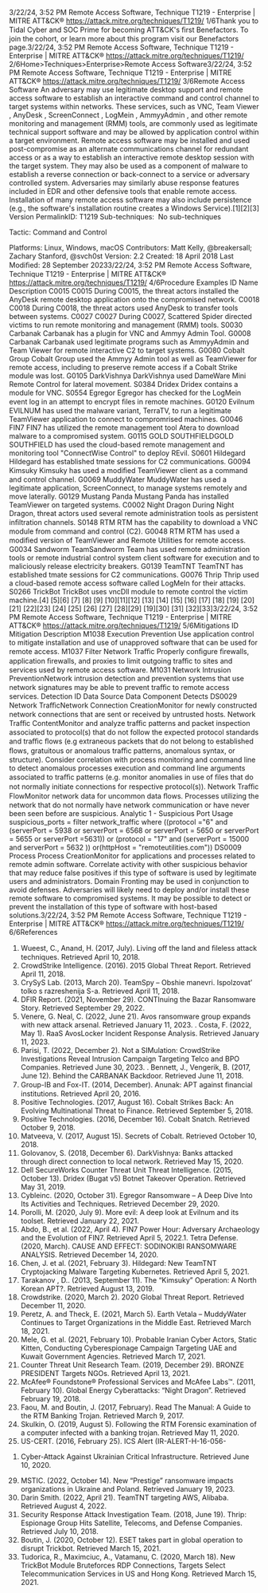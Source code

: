 3/22/24, 3:52 PM Remote Access Software, Technique T1219 - Enterprise | MITRE ATT&CK®
https://attack.mitre.org/techniques/T1219/ 1/6Thank you to Tidal Cyber and SOC Prime for becoming ATT&CK's ﬁrst Benefactors. To join the cohort, or learn more about this program visit our
Benefactors page.3/22/24, 3:52 PM Remote Access Software, Technique T1219 - Enterprise | MITRE ATT&CK®
https://attack.mitre.org/techniques/T1219/ 2/6Home>Techniques>Enterprise>Remote Access Software3/22/24, 3:52 PM Remote Access Software, Technique T1219 - Enterprise | MITRE ATT&CK®
https://attack.mitre.org/techniques/T1219/ 3/6Remote Access Software
An adversary may use legitimate desktop support and remote access software to establish an interactive command and control channel to
target systems within networks. These services, such as VNC, Team Viewer , AnyDesk , ScreenConnect , LogMein , AmmyyAdmin , and other
remote monitoring and management (RMM) tools, are commonly used as legitimate technical support software and may be allowed by
application control within a target environment.
Remote access software may be installed and used post-compromise as an alternate communications channel for redundant access or as a
way to establish an interactive remote desktop session with the target system. They may also be used as a component of malware to
establish a reverse connection or back-connect to a service or adversary controlled system.
Adversaries may similarly abuse response features included in EDR and other defensive tools that enable remote access.
Installation of many remote access software may also include persistence (e.g., the software's installation routine creates a Windows
Service).[1][2][3]
Version PermalinkID: T1219
Sub-techniques:  No sub-techniques

Tactic: Command and Control

Platforms: Linux, Windows, macOS
Contributors: Matt Kelly, @breakersall; Zachary Stanford, @svch0st
Version: 2.2
Created: 18 April 2018
Last Modiﬁed: 28 September 20233/22/24, 3:52 PM Remote Access Software, Technique T1219 - Enterprise | MITRE ATT&CK®
https://attack.mitre.org/techniques/T1219/ 4/6Procedure Examples
ID Name Description
C0015 C0015 During C0015, the threat actors installed the AnyDesk remote desktop application onto the compromised
network.
C0018 C0018 During C0018, the threat actors used AnyDesk to transfer tools between systems.
C0027 C0027 During C0027, Scattered Spider directed victims to run remote monitoring and management (RMM) tools.
S0030 Carbanak Carbanak has a plugin for VNC and Ammyy Admin Tool.
G0008 Carbanak Carbanak used legitimate programs such as AmmyyAdmin and Team Viewer for remote interactive C2 to
target systems.
G0080 Cobalt Group Cobalt Group used the Ammyy Admin tool as well as TeamViewer for remote access, including to preserve
remote access if a Cobalt Strike module was lost.
G0105 DarkVishnya DarkVishnya used DameWare Mini Remote Control for lateral movement.
S0384 Dridex Dridex contains a module for VNC.
S0554 Egregor Egregor has checked for the LogMein event log in an attempt to encrypt ﬁles in remote machines.
G0120 Evilnum EVILNUM has used the malware variant, TerraTV, to run a legitimate TeamViewer application to connect
to compromrised machines.
G0046 FIN7 FIN7 has utilized the remote management tool Atera to download malware to a compromised system.
G0115 GOLD
SOUTHFIELDGOLD SOUTHFIELD has used the cloud-based remote management and monitoring tool "ConnectWise
Control" to deploy REvil.
S0601 Hildegard Hildegard has established tmate sessions for C2 communications.
G0094 Kimsuky Kimsuky has used a modiﬁed TeamViewer client as a command and control channel.
G0069 MuddyWater MuddyWater has used a legitimate application, ScreenConnect, to manage systems remotely and move
laterally.
G0129 Mustang Panda Mustang Panda has installed TeamViewer on targeted systems.
C0002 Night Dragon During Night Dragon, threat actors used several remote administration tools as persistent inﬁltration
channels.
S0148 RTM RTM has the capability to download a VNC module from command and control (C2).
G0048 RTM RTM has used a modiﬁed version of TeamViewer and Remote Utilities for remote access.
G0034 Sandworm
TeamSandworm Team has used remote administration tools or remote industrial control system client
software for execution and to maliciously release electricity breakers.
G0139 TeamTNT TeamTNT has established tmate sessions for C2 communications.
G0076 Thrip Thrip used a cloud-based remote access software called LogMeIn for their attacks.
S0266 TrickBot TrickBot uses vncDll module to remote control the victim machine.[4]
[5][6]
[7]
[8]
[9]
[10][11][12]
[13]
[14]
[15]
[16]
[17]
[18]
[19]
[20][21]
[22][23]
[24]
[25]
[26]
[27]
[28][29]
[19][30]
[31]
[32][33]3/22/24, 3:52 PM Remote Access Software, Technique T1219 - Enterprise | MITRE ATT&CK®
https://attack.mitre.org/techniques/T1219/ 5/6Mitigations
ID Mitigation Description
M1038 Execution Prevention Use application control to mitigate installation and use of unapproved software that can be used
for remote access.
M1037 Filter Network Traﬃc Properly conﬁgure ﬁrewalls, application ﬁrewalls, and proxies to limit outgoing traﬃc to sites and
services used by remote access software.
M1031 Network Intrusion
PreventionNetwork intrusion detection and prevention systems that use network signatures may be able to
prevent traﬃc to remote access services.
Detection
ID Data Source Data Component Detects
DS0029 Network TraﬃcNetwork
Connection
CreationMonitor for newly constructed network connections that are sent or received by
untrusted hosts.
Network Traﬃc
ContentMonitor and analyze traﬃc patterns and packet inspection associated to protocol(s) that
do not follow the expected protocol standards and traﬃc ﬂows (e.g extraneous packets
that do not belong to established ﬂows, gratuitous or anomalous traﬃc patterns,
anomalous syntax, or structure). Consider correlation with process monitoring and
command line to detect anomalous processes execution and command line arguments
associated to traﬃc patterns (e.g. monitor anomalies in use of ﬁles that do not normally
initiate connections for respective protocol(s)).
Network Traﬃc
FlowMonitor network data for uncommon data ﬂows. Processes utilizing the network that do
not normally have network communication or have never been seen before are
suspicious.
Analytic 1 - Suspicious Port Usage
suspicious\_ports = filter network\_traffic where ((protocol ="6" and
(serverPort = 5938 or serverPort = 6568 or serverPort = 5650 or serverPort
= 5655 or serverPort =5631)) or (protocol = "17" and (serverPort = 15000
and serverPort = 5632 )) or(httpHost = "remoteutilities.com"))
DS0009 Process Process
CreationMonitor for applications and processes related to remote admin software. Correlate
activity with other suspicious behavior that may reduce false positives if this type of
software is used by legitimate users and administrators. Domain Fronting may be used
in conjunction to avoid defenses. Adversaries will likely need to deploy and/or install
these remote software to compromised systems. It may be possible to detect or prevent
the installation of this type of software with host-based solutions.3/22/24, 3:52 PM Remote Access Software, Technique T1219 - Enterprise | MITRE ATT&CK®
https://attack.mitre.org/techniques/T1219/ 6/6References
1. Wueest, C., Anand, H. (2017, July). Living off the land and
ﬁleless attack techniques. Retrieved April 10, 2018.
2. CrowdStrike Intelligence. (2016). 2015 Global Threat Report.
Retrieved April 11, 2018.
3. CrySyS Lab. (2013, March 20). TeamSpy – Obshie manevri.
Ispolzovat’ tolko s razreshenija S-a. Retrieved April 11, 2018.
4. DFIR Report. (2021, November 29). CONTInuing the Bazar
Ransomware Story. Retrieved September 29, 2022.
5. Venere, G. Neal, C. (2022, June 21). Avos ransomware group
expands with new attack arsenal. Retrieved January 11, 2023.
. Costa, F. (2022, May 1). RaaS AvosLocker Incident Response
Analysis. Retrieved January 11, 2023.
7. Parisi, T. (2022, December 2). Not a SIMulation: CrowdStrike
Investigations Reveal Intrusion Campaign Targeting Telco and
BPO Companies. Retrieved June 30, 2023.
. Bennett, J., Vengerik, B. (2017, June 12). Behind the
CARBANAK Backdoor. Retrieved June 11, 2018.
9. Group-IB and Fox-IT. (2014, December). Anunak: APT against
ﬁnancial institutions. Retrieved April 20, 2016.
10. Positive Technologies. (2017, August 16). Cobalt Strikes Back:
An Evolving Multinational Threat to Finance. Retrieved
September 5, 2018.
11. Positive Technologies. (2016, December 16). Cobalt Snatch.
Retrieved October 9, 2018.
12. Matveeva, V. (2017, August 15). Secrets of Cobalt. Retrieved
October 10, 2018.
13. Golovanov, S. (2018, December 6). DarkVishnya: Banks
attacked through direct connection to local network. Retrieved
May 15, 2020.
14. Dell SecureWorks Counter Threat Unit Threat Intelligence.
(2015, October 13). Dridex (Bugat v5) Botnet Takeover
Operation. Retrieved May 31, 2019.
15. Cybleinc. (2020, October 31). Egregor Ransomware – A Deep
Dive Into Its Activities and Techniques. Retrieved December
29, 2020.
1. Porolli, M. (2020, July 9). More evil: A deep look at Evilnum
and its toolset. Retrieved January 22, 2021.
17. Abdo, B., et al. (2022, April 4). FIN7 Power Hour: Adversary
Archaeology and the Evolution of FIN7. Retrieved April 5,
2022.1. Tetra Defense. (2020, March). CAUSE AND EFFECT:
SODINOKIBI RANSOMWARE ANALYSIS. Retrieved December
14, 2020.
19. Chen, J. et al. (2021, February 3). Hildegard: New TeamTNT
Cryptojacking Malware Targeting Kubernetes. Retrieved April
5, 2021.
20. Tarakanov , D.. (2013, September 11). The “Kimsuky”
Operation: A North Korean APT?. Retrieved August 13, 2019.
21. Crowdstrike. (2020, March 2). 2020 Global Threat Report.
Retrieved December 11, 2020.
22. Peretz, A. and Theck, E. (2021, March 5). Earth Vetala –
MuddyWater Continues to Target Organizations in the Middle
East. Retrieved March 18, 2021.
23. Mele, G. et al. (2021, February 10). Probable Iranian Cyber
Actors, Static Kitten, Conducting Cyberespionage Campaign
Targeting UAE and Kuwait Government Agencies. Retrieved
March 17, 2021.
24. Counter Threat Unit Research Team. (2019, December 29).
BRONZE PRESIDENT Targets NGOs. Retrieved April 13, 2021.
25. McAfee® Foundstone® Professional Services and McAfee
Labs™. (2011, February 10). Global Energy Cyberattacks:
“Night Dragon”. Retrieved February 19, 2018.
2. Faou, M. and Boutin, J. (2017, February). Read The Manual: A
Guide to the RTM Banking Trojan. Retrieved March 9, 2017.
27. Skulkin, O. (2019, August 5). Following the RTM Forensic
examination of a computer infected with a banking trojan.
Retrieved May 11, 2020.
2. US-CERT. (2016, February 25). ICS Alert (IR-ALERT-H-16-056-
01) Cyber-Attack Against Ukrainian Critical Infrastructure.
Retrieved June 10, 2020.
29. MSTIC. (2022, October 14). New “Prestige” ransomware
impacts organizations in Ukraine and Poland. Retrieved
January 19, 2023.
30. Darin Smith. (2022, April 21). TeamTNT targeting AWS,
Alibaba. Retrieved August 4, 2022.
31. Security Response Attack Investigation Team. (2018, June
19). Thrip: Espionage Group Hits Satellite, Telecoms, and
Defense Companies. Retrieved July 10, 2018.
32. Boutin, J. (2020, October 12). ESET takes part in global
operation to disrupt Trickbot. Retrieved March 15, 2021.
33. Tudorica, R., Maximciuc, A., Vatamanu, C. (2020, March 18).
New TrickBot Module Bruteforces RDP Connections, Targets
Select Telecommunication Services in US and Hong Kong.
Retrieved March 15, 2021.